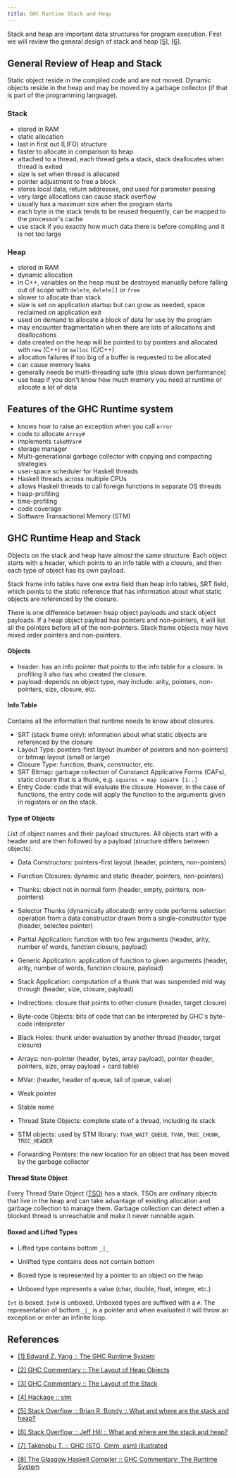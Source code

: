 ```yaml
---
title: GHC Runtime Stack and Heap
---
```


Stack and heap are important data structures for program execution. First we 
will review the general design of stack and heap [[5]](https://stackoverflow.com/a/80113), 
[[6]](https://stackoverflow.com/a/79936).

## General Review of Heap and Stack 

Static object reside in the compiled code and are not moved. Dynamic objects 
reside in the heap and may be moved by a garbage collector (if that is part of 
the programming language).

### Stack
- stored in RAM
- static allocation
- last in first out (LIFO) structure
- faster to allocate in comparison to heap
- attached to a thread, each thread gets a stack, stack deallocates when thread is exited
- size is set when thread is allocated
- pointer adjustment to free a block
- stores local data, return addresses, and used for parameter passing
- very large allocations can cause stack overflow
- usually has a maximum size when the program starts
- each byte in the stack tends to be reused frequently, can be mapped to the processor's cache
- use stack if you exactly how much data there is before compiling and it is not too large

### Heap
- stored in RAM
- dynamic allocation
- in C++, variables on the heap must be destroyed manually before falling out of scope with `delete`, `delete[]` or `free`
- slower to allocate than stack
- size is set on application startup but can grow as needed, space reclaimed on application exit
- used on demand to allocate a block of data for use by the program
- may encounter fragmentation when there are lots of allocations and deallocations
- data created on the heap will be pointed to by pointers and allocated with `new` (C++) or `malloc` (C/C++)
- allocation failures if too big of a buffer is requested to be allocated
- can cause memory leaks
- generally needs be multi-threading safe (this slows down performance)
- use heap if you don't know how much memory you need at runtime or allocate a lot of data

## Features of the GHC Runtime system

- knows how to raise an exception when you call `error`
- code to allocate `Array#` 
- implements `takeMVar#`
- storage manager
- Multi-generational garbage collector with copying and compacting strategies
- user-space scheduler for Haskell threads
- Haskell threads across multiple CPUs
- allows Haskell threads to call foreign functions in separate OS threads 
- heap-profiling 
- time-profiling
- code coverage
- Software Transactional Memory (STM)

## GHC Runtime Heap and Stack

Objects on the stack and heap have almost the same structure. Each object starts 
with a header, which points to an info table with a closure, and then each
type of object has its own payload. 

Stack frame info tables have one extra field than heap info tables, SRT field, 
which points to the static reference that has information about what static 
objects are referenced by the closure.

There is one difference between heap object payloads and stack object payloads.
If a heap object payload has pointers and non-pointers, it will list all the 
pointers before all of the non-pointers. Stack frame objects may have mixed 
order pointers and non-pointers.

#### Objects

- header: has an info pointer that points to the info table for a closure. In profiling it also has who created the closure.
- payload: depends on object type, may include: arity, pointers, non-pointers, size, closure, etc.

#### Info Table

Contains all the information that runtime needs to know about closures.

- SRT (stack frame only): information about what static objects are referenced by the closure
- Layout Type: pointers-first layout (number of pointers and non-pointers) or bitmap layout (small or large)
- Closure Type: function, thunk, constructor, etc.
- SRT Bitmap: garbage collection of Constanct Applicative Forms (CAFs), static closure that is a thunk, e.g. `squares = map square [1..]`
- Entry Code: code that will evaluate the closure. However, in the case of functions, the entry code will apply the function to the arguments given in registers or on the stack.

#### Type of Objects 

List of object names and their payload structures. All objects start with a 
header and are then followed by a payload (structure differs between objects).

- Data Constructors: pointers-first layout (header, pointers, non-pointers)

- Function Closures: dynamic and static (header, pointers, non-pointers)

- Thunks: object not in normal form (header, empty, pointers, non-pointers)

- Selector Thunks (dynamically allocated): entry code performs selection operation from a data constructor drawn from a single-constructor type (header, selectee pointer)

- Partial Application: function with too few arguments (header, arity, number of words, function closure, payload)

- Generic Application: application of function to given arguments (header, arity, number of words, function closure, payload)

- Stack Application: computation of a thunk that was suspended mid way through (header, size, closure, payload)

- Indirections: closure that points to other closure (header, target closure)

- Byte-code Objects: bits of code that can be interpreted by GHC's byte-code interpreter

- Black Holes: thunk under evaluation by another thread (header, target closure)

- Arrays: non-pointer (header, bytes, array payload), pointer (header, pointers, size, array payload + card table)

- MVar: (header, header of queue, tail of queue, value)

- Weak pointer

- Stable name

- Thread State Objects: complete state of a thread, including its stack

- STM objects: used by STM library: `TVAR_WAIT_QUEUE`, `TVAR`, `TREC_CHUNK`, `TREC_HEADER`

- Forwarding Pointers: the new location for an object that has been moved by the garbage collector

#### Thread State Object

Every Thread State Object ([TSO](https://ghc.haskell.org/trac/ghc/wiki/Commentary/Rts/Storage/HeapObjects?redirectedfrom=Commentary/Rts/HeapObjects#ThreadStateObjects))
has a stack. TSOs are ordinary objects that live in the heap and can take 
advantage of existing allocation and garbage collection to manage them. Garbage 
collection can detect when a blocked thread is unreachable and make it never 
runnable again.

#### Boxed and Lifted Types

- Lifted type contains bottom `_|_`

- Unlifted type contains does not contain bottom

- Boxed type is represented by a pointer to an object on the heap

- Unboxed type represents a value (char, double, float, integer, etc.)

`Int` is boxed. `Int#` is unboxed. Unboxed types are suffixed with a `#`. The 
representation of bottom `_|_` is a pointer and when evaluated it will throw an 
exception or enter an infinite loop.


## References

- [[1] Edward Z. Yang :: The GHC Runtime System](http://ezyang.com/jfp-ghc-rts-draft.pdf)

- [[2] GHC Commentary :: The Layout of Heap Objects](https://ghc.haskell.org/trac/ghc/wiki/Commentary/Rts/Storage/HeapObjects)

- [[3] GHC Commentary :: The Layout of the Stack](https://ghc.haskell.org/trac/ghc/wiki/Commentary/Rts/Storage/Stack)

- [[4] Hackage :: stm](https://hackage.haskell.org/package/stm)

- [[5] Stack Overflow :: Brian R. Bondy :: What and where are the stack and heap?](https://stackoverflow.com/a/79936)

- [[6] Stack Overflow :: Jeff Hill :: What and where are the stack and heap?](https://stackoverflow.com/a/80113) 

- [[7] Takenobu T. :: GHC (STG, Cmm, asm) illustrated](https://takenobu-hs.github.io/downloads/haskell_ghc_illustrated.pdf)

- [[8] The Glasgow Haskell Compiler :: GHC Commentary: The Runtime System](https://ghc.haskell.org/trac/ghc/wiki/Commentary/Rts)
